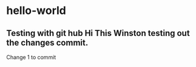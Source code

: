 # hello-world
Testing with git hub
Hi This Winston testing out the changes commit.
------
Change 1 to commit 
